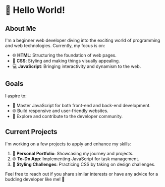 # 👋 Hello World!

## About Me
I'm a beginner web developer diving into the exciting world of programming and web technologies. Currently, my focus is on:

- 🌐 **HTML**: Structuring the foundation of web pages.
- 🎨 **CSS**: Styling and making things visually appealing.
- 💻 **JavaScript**: Bringing interactivity and dynamism to the web.

## Goals
I aspire to:

- 🚀 Master JavaScript for both front-end and back-end development.
- 🌐 Build responsive and user-friendly websites.
- 🔧 Explore and contribute to the developer community.

## Current Projects
I'm working on a few projects to apply and enhance my skills:

1. 📝 **Personal Portfolio**: Showcasing my journey and projects.
2. 🌐 **To-Do App**: Implementing JavaScript for task management.
3. 🎨 **Styling Challenges**: Practicing CSS by taking on design challenges.


Feel free to reach out if you share similar interests or have any advice for a budding developer like me! 🚀

